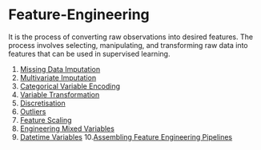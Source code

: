 # Feature-Engineering
It is the process of converting raw observations into desired features. The process involves selecting, manipulating, and transforming raw data into features that can be used in supervised learning.

1. [Missing Data Imputation]()
2. [Multivariate Imputation]()
3. [Categorical Variable Encoding]()
4. [Variable Transformation]()
5. [Discretisation]()
6. [Outliers]()
7. [Feature Scaling]()
8. [Engineering Mixed Variables]()
9. [Datetime Variables]()
10.[Assembling Feature Engineering Pipelines]()
